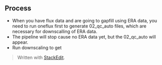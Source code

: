 ## Process
- When you have flux data and are going to gapfill using ERA data, you need to run oneflux first to generate 02_qc_auto files, which are necessary for downscalling of ERA data. 
- The pipeline will stop cause no ERA data yet, but the 02_qc_auto will appear.
- Run downscaling to get  


> Written with [StackEdit](https://stackedit.io/).
<!--stackedit_data:
eyJoaXN0b3J5IjpbNTM0ODYzNDcyXX0=
-->